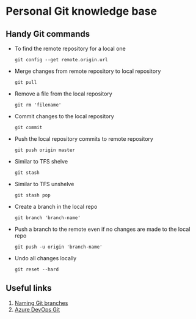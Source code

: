 # Personal Git knowledge base
## Handy Git commands
* To find the remote repository for a local one
  ```
  git config --get remote.origin.url
  ```

* Merge changes from remote repository to local repository
  ```
  git pull
  ```

* Remove a file from the local repository
   ```
  git rm 'filename'
  ```

* Commit changes to the local repository
   ```
   git commit
   ```
   
* Push the local repository commits to remote repository
  ```
  git push origin master
  ```
* Similar to TFS shelve
  ```
  git stash
  ```
* Similar to TFS unshelve
  ```
  git stash pop
  ```
* Create a branch in the local repo
  ```
  git branch 'branch-name'
  ```
* Push a branch to the remote even if no changes are made to the local repo
  ```
  git push -u origin 'branch-name'
  ```
* Undo all changes locally
  ```
  git reset --hard
  ```

## Useful links
1. [Naming Git branches](https://stackoverflow.com/questions/273695/git-branch-naming-best-practices)
2. [Azure DevOps Git](https://docs.microsoft.com/en-us/azure/devops/repos/git/?view=vsts)
